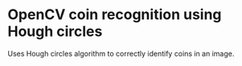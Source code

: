 # OpenCV coin recognition using Hough circles
 Uses Hough circles algorithm to correctly identify coins in an image.
